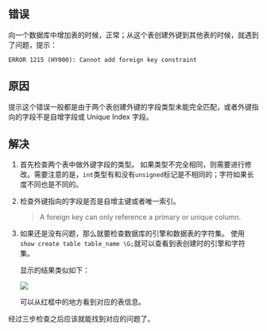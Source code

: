 ## 错误

向一个数据库中增加表的时候，正常；从这个表创建外键到其他表的时候，就遇到了问题，提示：

```
ERROR 1215 (HY000): Cannot add foreign key constraint
```

## 原因

提示这个错误一般都是由于两个表创建外键的字段类型未能完全匹配，或者外键指向的字段不是自增字段或 Unique Index 字段。

## 解决

1. 首先检查两个表中做外键字段的类型。
    如果类型不完全相同，则需要进行修改。需要注意的是，`int`类型有和没有`unsigned`标记是不相同的；字符如果长度不同也是不同的。

2. 检查外键指向的字段是否是自增主键或者唯一索引。
    > A foreign key can only reference a primary or unique column. 

3. 如果还是没有问题，那么就要检查数据库的引擎和数据表的字符集。
    使用`show create table table_name \G;`就可以查看到表创建时的引擎和字符集。

    显示的结果类似如下：
    
    ![](http://7xkt52.com1.z0.glb.clouddn.com/markdown/1495702369207.png)

    可以从红框中的地方看到对应的表信息。
    
经过三步检查之后应该就能找到对应的问题了。

